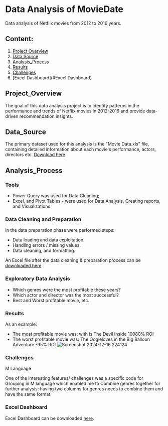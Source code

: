 # Data Analysis of MovieDate
Data analysis of Netflix movies from 2012 to 2016 years.

## Content:
1. [Project Overview](#Project_Overview)
2. [Data Source](#Data_Source)
3. [Analysis_Process](#Analysis_Process)
4. [Results](#Results)
5. [Challenges](#Challenges)
6. [Excel Dashboard](#Excel Dashboard)

## Project_Overview
The goal of this data analysis project is to identify patterns in the performance and trends of Netflix movies in 2012-2016 and provide data-driven recommendation insights.

## Data_Source
The primary dataset used for this analysis is the "Movie Data.xls" file, containing detailed information about each movie's performance, actors, directors etc.
[Download here](https://github.com/ArtmTess/MovieDate/blob/main/Movies.Data.xlsx)

## Analysis_Process
### Tools
- Power Query was used for Data Cleaning;
- Excel, and Pivot Tables - were used for Data Analysis, Creating reports, and Visualizations.

### Data Cleaning and Preparation
In the data preparation phase were performed steps:
- Data loading and data exploitation.
- Handling errors / missing values.
- Data cleaning, and formatting.
  
An Excel file after the data cleaning & preparation process can be [downloaded here](https://github.com/ArtmTess/MovieDate/blob/main/Movies_Data_forDashboard.xlsx)

### Exploratory Data Analysis
- Which genres were the most profitable these years?
- Which actor and director was the most successful?
- Best and Worst profitable movie, etc.

### Results
As an example: 
- The most profitable movie was: with is The Devil Inside 10080% ROI
- The worst profitable movie was: The Oogieloves in the Big Balloon Adventure -95% ROI
![Screenshot 2024-12-16 224124](https://github.com/user-attachments/assets/b918583e-7135-41e9-9574-9da47356bb40)


### Challenges
M Language

One of the interesting features/ challenges was a specific code for Grouping in M language which enabled me to Combine genres together for further analysis: having two columns for genres needs to combine them and have the same format.

### Excel Dashboard

Excel Dashboard can be downloaded [here](https://github.com/ArtmTess/MovieDate/blob/main/Movie%20Data_Dashboard.xlsx).
